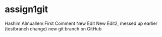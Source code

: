 # assign1git
Hashim Almuallem
First Comment
New Edit
New Edit2, messed up earlier (testbranch change)
new git branch on GitHub
